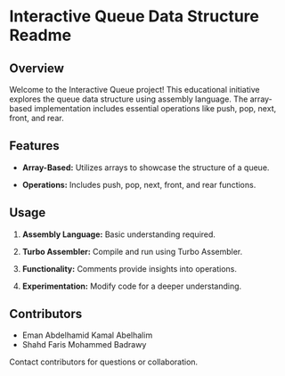 # Interactive Queue Data Structure Readme

## Overview

Welcome to the Interactive Queue project! This educational initiative explores the queue data structure using assembly language. The array-based implementation includes essential operations like push, pop, next, front, and rear.

## Features

- **Array-Based:** Utilizes arrays to showcase the structure of a queue.

- **Operations:** Includes push, pop, next, front, and rear functions.

## Usage

1. **Assembly Language:** Basic understanding required.

2. **Turbo Assembler:** Compile and run using Turbo Assembler.

3. **Functionality:** Comments provide insights into operations.

4. **Experimentation:** Modify code for a deeper understanding.

## Contributors

- Eman Abdelhamid Kamal Abelhalim
- Shahd Faris Mohammed Badrawy

Contact contributors for questions or collaboration. 
